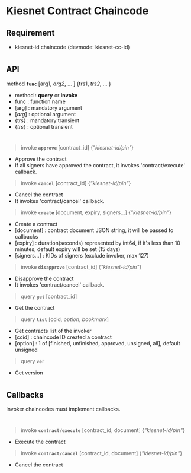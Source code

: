 # Kiesnet Contract Chaincode

## Requirement
- kiesnet-id chaincode (devmode: kiesnet-cc-id)

#

## API

method __`func`__ [arg1, _arg2_, ... ] {trs1, _trs2_, ... }
- method : __query__ or __invoke__
- func : function name
- [arg] : mandatory argument
- [_arg_] : optional argument
- {trs} : mandatory transient
- {_trs_} : optional transient

#

> invoke __`approve`__ [contract_id] {_"kiesnet-id/pin"_}
- Approve the contract
- If all signers have approved the contract, it invokes 'contract/execute' callback.

> invoke __`cancel`__ [contract_id] {_"kiesnet-id/pin"_}
- Cancel the contract
- It invokes 'contract/cancel' callback.

> invoke __`create`__ [document, expiry, signers...] {_"kiesnet-id/pin"_}
- Create a contract
- [document] : contract document JSON string, it will be passed to callbacks
- [expiry] : duration(seconds) represented by int64, if it's less than 10 minutes, default expiry will be set (15 days)
- [signers...] : KIDs of signers (exclude invoker, max 127)

> invoke __`disapprove`__ [contract_id] {_"kiesnet-id/pin"_}
- Disapprove the contract
- It invokes 'contract/cancel' callback.

> query __`get`__ [contract_id]
- Get the contract

> query __`list`__ [ccid, _option_, _bookmark_]
- Get contracts list of the invoker
- [ccid] : chaincode ID created a contract
- [option] : 1 of [finished, unfinished, approved, unsigned, all], default unsigned

> query __`ver`__
- Get version

#

## Callbacks
Invoker chaincodes must implement callbacks.

#

> invoke __`contract/execute`__ [contract_id, document] {_"kiesnet-id/pin"_}
- Execute the contract

> invoke __`contract/cancel`__ [contract_id, document] {_"kiesnet-id/pin"_}
- Cancel the contract
